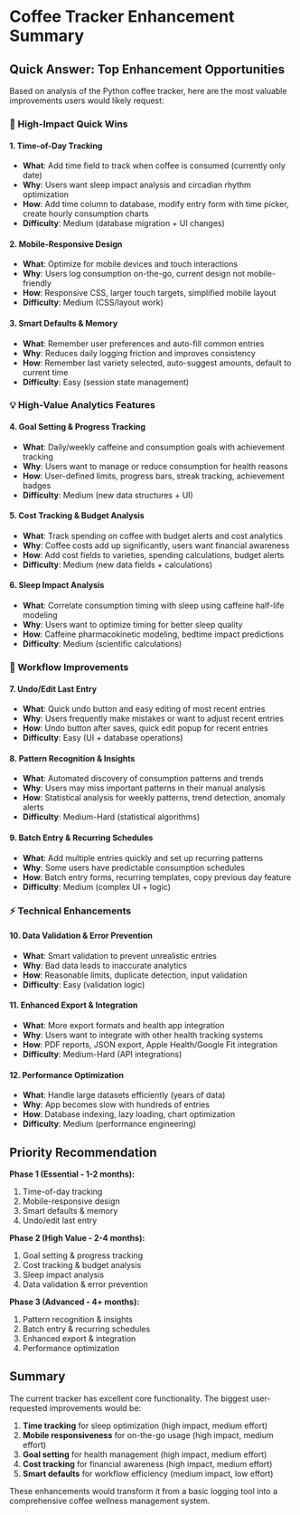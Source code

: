 # Coffee Tracker Enhancement Summary

## Quick Answer: Top Enhancement Opportunities

Based on analysis of the Python coffee tracker, here are the most valuable improvements users would likely request:

### 🚀 High-Impact Quick Wins

#### 1. **Time-of-Day Tracking**
- **What**: Add time field to track when coffee is consumed (currently only date)
- **Why**: Users want sleep impact analysis and circadian rhythm optimization
- **How**: Add time column to database, modify entry form with time picker, create hourly consumption charts
- **Difficulty**: Medium (database migration + UI changes)

#### 2. **Mobile-Responsive Design** 
- **What**: Optimize for mobile devices and touch interactions
- **Why**: Users log consumption on-the-go, current design not mobile-friendly
- **How**: Responsive CSS, larger touch targets, simplified mobile layout
- **Difficulty**: Medium (CSS/layout work)

#### 3. **Smart Defaults & Memory**
- **What**: Remember user preferences and auto-fill common entries
- **Why**: Reduces daily logging friction and improves consistency
- **How**: Remember last variety selected, auto-suggest amounts, default to current time
- **Difficulty**: Easy (session state management)

### 💡 High-Value Analytics Features

#### 4. **Goal Setting & Progress Tracking**
- **What**: Daily/weekly caffeine and consumption goals with achievement tracking
- **Why**: Users want to manage or reduce consumption for health reasons
- **How**: User-defined limits, progress bars, streak tracking, achievement badges
- **Difficulty**: Medium (new data structures + UI)

#### 5. **Cost Tracking & Budget Analysis**
- **What**: Track spending on coffee with budget alerts and cost analytics
- **Why**: Coffee costs add up significantly, users want financial awareness
- **How**: Add cost fields to varieties, spending calculations, budget alerts
- **Difficulty**: Medium (new data fields + calculations)

#### 6. **Sleep Impact Analysis**
- **What**: Correlate consumption timing with sleep using caffeine half-life modeling
- **Why**: Users want to optimize timing for better sleep quality
- **How**: Caffeine pharmacokinetic modeling, bedtime impact predictions
- **Difficulty**: Medium (scientific calculations)

### 🔧 Workflow Improvements

#### 7. **Undo/Edit Last Entry**
- **What**: Quick undo button and easy editing of most recent entries
- **Why**: Users frequently make mistakes or want to adjust recent entries
- **How**: Undo button after saves, quick edit popup for recent entries
- **Difficulty**: Easy (UI + database operations)

#### 8. **Pattern Recognition & Insights**
- **What**: Automated discovery of consumption patterns and trends
- **Why**: Users may miss important patterns in their manual analysis
- **How**: Statistical analysis for weekly patterns, trend detection, anomaly alerts
- **Difficulty**: Medium-Hard (statistical algorithms)

#### 9. **Batch Entry & Recurring Schedules**
- **What**: Add multiple entries quickly and set up recurring patterns
- **Why**: Some users have predictable consumption schedules
- **How**: Batch entry forms, recurring templates, copy previous day feature
- **Difficulty**: Medium (complex UI + logic)

### ⚡ Technical Enhancements

#### 10. **Data Validation & Error Prevention**
- **What**: Smart validation to prevent unrealistic entries
- **Why**: Bad data leads to inaccurate analytics
- **How**: Reasonable limits, duplicate detection, input validation
- **Difficulty**: Easy (validation logic)

#### 11. **Enhanced Export & Integration**
- **What**: More export formats and health app integration
- **Why**: Users want to integrate with other health tracking systems
- **How**: PDF reports, JSON export, Apple Health/Google Fit integration
- **Difficulty**: Medium-Hard (API integrations)

#### 12. **Performance Optimization**
- **What**: Handle large datasets efficiently (years of data)
- **Why**: App becomes slow with hundreds of entries
- **How**: Database indexing, lazy loading, chart optimization
- **Difficulty**: Medium (performance engineering)

## Priority Recommendation

**Phase 1 (Essential - 1-2 months):**
1. Time-of-day tracking
2. Mobile-responsive design  
3. Smart defaults & memory
4. Undo/edit last entry

**Phase 2 (High Value - 2-4 months):**
1. Goal setting & progress tracking
2. Cost tracking & budget analysis
3. Sleep impact analysis
4. Data validation & error prevention

**Phase 3 (Advanced - 4+ months):**
1. Pattern recognition & insights
2. Batch entry & recurring schedules
3. Enhanced export & integration
4. Performance optimization

## Summary

The current tracker has excellent core functionality. The biggest user-requested improvements would be:

1. **Time tracking** for sleep optimization (high impact, medium effort)
2. **Mobile responsiveness** for on-the-go usage (high impact, medium effort)  
3. **Goal setting** for health management (high impact, medium effort)
4. **Cost tracking** for financial awareness (high impact, medium effort)
5. **Smart defaults** for workflow efficiency (medium impact, low effort)

These enhancements would transform it from a basic logging tool into a comprehensive coffee wellness management system.